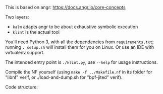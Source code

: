 This is based on angr: https://docs.angr.io/core-concepts

Two layers:
- `kalm` adapts angr to be about exhaustive symbolic execution
- `klint` is the actual tool

You'll need Python 3, with all the dependencies from `requirements.txt`; running `. setup.sh` will install them for you on Linux. Or use an IDE with virtualenv support.

The intended entry point is `./klint.py`, use `--help` for usage instructions.

Compile the NF yourself (using `make -f ../Makefile.nf` in its folder for "libnf" verif, or ./load-and-dump.sh for "bpf-jited" verif).

Code structure: <TODO>
